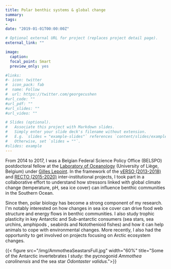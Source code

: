 ```yaml
---
title: Polar benthic systems & global change
summary:
tags:
-
date: "2019-01-01T00:00:00Z"

# Optional external URL for project (replaces project detail page).
external_link: ""

image:
  caption:
  focal_point: Smart
  preview_only: yes

#links:
#- icon: twitter
#  icon_pack: fab
#  name: Follow
#  url: https://twitter.com/georgecushen
#url_code: ""
#url_pdf: ""
#url_slides: ""
#url_video: ""

# Slides (optional).
#   Associate this project with Markdown slides.
#   Simply enter your slide deck's filename without extension.
#   E.g. `slides = "example-slides"` references `content/slides/example-slides.md`.
#   Otherwise, set `slides = ""`.
#slides: example
---
```

From 2014 to 2017, I was a Belgian Federal Science Policy Office (BELSPO) postdoctoral fellow at the [Laboratory of Oceanology](https://labos.ulg.ac.be/oceanologie/) (University of Liège, Belgium) under [Gilles Lepoint](https://labos.ulg.ac.be/oceanologie/gilles-lepoint/). In the framework of the [vERSO (2013-2018)](https://www.belspo.be/belspo/brain-be/projects/vERSO_en.pdf) and [RECTO (2015-2020)](https://www.belspo.be/belspo/brain-be/projects/RECTO_en.pdf) inter-institutional projects, I took part in a collaborative effort to understand how stressors linked with global climate change (temperature, pH, sea ice cover) can influence benthic communities in the Southern Ocean. 

Since then, polar biology has become a strong component of my research. I'm notably interested on how changes in sea ice cover can drive food web structure and energy flows in benthic communities. I also study trophic plasticity in key Antarctic and Sub-antarctic consumers (sea stars, sea urchins, amphipods , seabirds and Notothenioid fishes) and how it can help animals to cope with environmental changes. More recently, I also had the opportunity to get involved on projects focusing on Arctic ecosystem changes.

{{< figure src="/img/AmmotheaSeastarsFull.jpg" width="60%" title="Some of the Antarctic invertebrates I study: the pycnogonid *Ammothea carolinensis* and the sea star *Odontaster validus*.">}}
